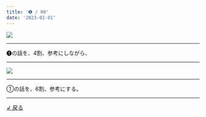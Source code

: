 ```yaml
---
title: '➊ / 00'
date: '2023-02-01'
---
```

![](/images/11_00.jpg)
***
➊の話を、4割、参考にしながら、
***
![](/images/11_00_.jpg)
***
①の話を、6割、参考にする。
***
[ ↲ 戻る ](/posts/11)
